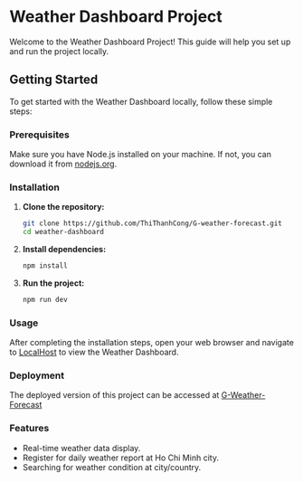 # Weather Dashboard Project

Welcome to the Weather Dashboard Project! This guide will help you set up and run the project locally.

## Getting Started

To get started with the Weather Dashboard locally, follow these simple steps:

### Prerequisites

Make sure you have Node.js installed on your machine. If not, you can download it from [nodejs.org](https://nodejs.org/).

### Installation

1. **Clone the repository:**

   ```bash
   git clone https://github.com/ThiThanhCong/G-weather-forecast.git
   cd weather-dashboard
   ```
2. **Install dependencies:**

   ```bash
   npm install
   ```
3. **Run the project:**
   ```bash
   npm run dev
   ```
### Usage
After completing the installation steps, open your web browser and navigate to [LocalHost](http://localhost:5173) to view the Weather Dashboard.

### Deployment
The deployed version of this project can be accessed at [G-Weather-Forecast](https://g-weather-forecast-one.vercel.app/)

### Features
- Real-time weather data display.
- Register for daily weather report at Ho Chi Minh city.
- Searching for weather condition at city/country.
